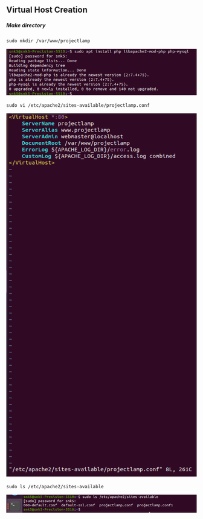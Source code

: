 ## Virtual Host Creation


##### Make directory

 `sudo mkdir /var/www/projectlamp`

![Php Installation](./Images/Php%20Installation.png)



`sudo vi /etc/apache2/sites-available/projectlamp.conf`


![Php Installation](./Images/projectlampconf.png)






`sudo ls /etc/apache2/sites-available`


![site-availabe](./Images/sites-available.png)
